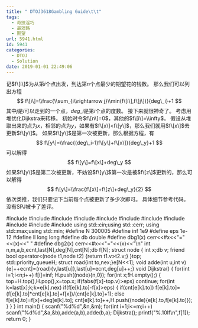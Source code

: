 ```yaml
---
title: " DTOJ3618Gambling Guide\t\t"
tags:
  - 奇技淫巧
  - 最短路
  - 期望
url: 5941.html
id: 5941
categories:
  - DTOJ
  - Solution
date: 2019-01-01 22:49:06
---
```


记$f\[i\]$为从第$i$个点出发，到达第$n$个点最少的期望花的钱数。 那么我们可以列出方程 $$ f\[i\]=\\frac{\\sum_{i\\rightarrow j}\\min(f\[i\],f\[j\])}{deg\_i}+1 $$ 其中$j$是$i$可以走到的一个点，$deg\_i$是第$i$个点的度数。 接下来就很神奇了。 考虑用堆优化Dijkstra来转移。 初始时令$f\[n\]=0$，其他的$f\[i\]=\\infty$。 假设从堆取出来的点为$x$，相邻的点为$y$，如果有$f\[x\]<f\[y\]$，那么我们就用$f\[x\]$去更新$f\[y\]$。 如果$f\[y\]$是第一次被更新，那么根据方程，有 $$ f\[y\]=\\frac{(deg\_i-1)f\[y\]+f\[x\]}{deg\_y}+1 $$ 可以解得 $$ f\[y\]=f\[x\]+deg\_y $$ 如果$f\[y\]$是第二次被更新，不妨设$f\[y\]$第一次是被$f\[z\]$更新的，那么可以解得 $$ f\[y\]=\\frac{f\[x\]+f\[z\]+deg\_y}{2} $$ 依次类推，我们只要记下当前每个点被更新了多少次即可。 具体细节参考代码。 没有SPJ被卡了差评。

#include<iostream>
#include<cstdio>
#include<cstdlib>
#include<cmath>
#include<cstring>
#include<string>
#include<algorithm>
#include<queue>
#include<vector>
#include<set>
#include<map>
using std::cin;using std::cerr;
using std::max;using std::min;
#define N 300005
#define inf 1e9
#define eps 1e-12
#define ll long long
#define db double
#define dbg1(x) cerr<<#x<<"="<<(x)<<" "
#define dbg2(x) cerr<<#x<<"="<<(x)<<"\\n"
int n,m,a,b,ecnt,last\[N\],deg\[N\],cnt\[N\];db f\[N\];
struct node
{
	int x;db v;
	friend bool operator<(node t1,node t2) {return t1.v>t2.v;}
}top;
std::priority_queue<node>H;
struct road{int to,nex;}e\[N<<1\];
void adde(int u,int v) {e\[++ecnt\]=(road){v,last\[u\]},last\[u\]=ecnt,deg\[u\]++;}
void Dijkstra()
{
	for(int i=1;i<n;i++) f\[i\]=inf;
	H.push((node){n,0});
	for(int x;!H.empty();)
	{
		top=H.top(),H.pop(),x=top.x;
		if(fabs(f\[x\]-top.v)>eps) continue;
		for(int k=last\[x\];k;k=e\[k\].nex)
			if(f\[e\[k\].to\]-f\[x\]>eps)
			{
				if(cnt\[e\[k\].to\]) f\[e\[k\].to\]=(f\[e\[k\].to\]*cnt\[e\[k\].to\]+f\[x\])/(cnt\[e\[k\].to\]+1);
				else f\[e\[k\].to\]=f\[x\]+deg\[e\[k\].to\];
				cnt\[e\[k\].to\]++,H.push((node){e\[k\].to,f\[e\[k\].to\]});
			}
	}
}
int main()
{
	scanf("%d%d",&n,&m);
	for(int i=1;i<=m;i++) scanf("%d%d",&a,&b),adde(a,b),adde(b,a);
	Dijkstra();
	printf("%.10lf\\n",f\[1\]);
	return 0;
}